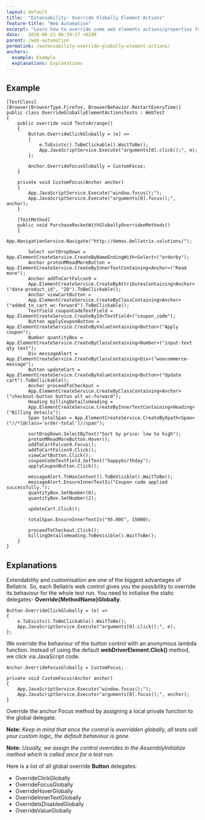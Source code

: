 ```yaml
---
layout: default
title:  "Extensability- Override Globally Element Actions"
feature-title: "Web Automation"
excerpt: "Learn how to override some web elements actions/properties for the whole tests execution."
date:   2018-06-23 06:50:17 +0200
parent: /web-automation
permalink: /extensability-override-globally-element-actions/
anchors:
  example: Example
  explanations: Explanations
---
```

Example
-------
```
[TestClass]
[Browser(BrowserType.Firefox, BrowserBehavior.RestartEveryTime)]
public class OverrideGloballyElementActionsTests : WebTest
{
    public override void TestsArrange()
    {
        Button.OverrideClickGlobally = (e) =>
        {
            e.ToExists().ToBeClickable().WaitToBe();
            App.JavaScriptService.Execute("arguments[0].click();", e);
        };

        Anchor.OverrideFocusGlobally = CustomFocus;
    }

    private void CustomFocus(Anchor anchor)
    {
        App.JavaScriptService.Execute("window.focus();");
        App.JavaScriptService.Execute("arguments[0].focus();", anchor);
    }

    [TestMethod]
    public void PurchaseRocketWithGloballyOverridenMethods()
    {
        App.NavigationService.Navigate("http://demos.bellatrix.solutions/");

        Select sortDropDown = App.ElementCreateService.CreateByNameEndingWith<Select>("orderby");
        Anchor protonMReadMoreButton = App.ElementCreateService.CreateByInnerTextContaining<Anchor>("Read more");
        Anchor addToCartFalcon9 = 
        App.ElementCreateService.CreateByAttributesContaining<Anchor>("data-product_id", "28").ToBeClickable();
        Anchor viewCartButton = 
        App.ElementCreateService.CreateByClassContaining<Anchor>("added_to_cart wc-forward").ToBeClickable();
        TextField couponCodeTextField = App.ElementCreateService.CreateById<TextField>("coupon_code");
        Button applyCouponButton = App.ElementCreateService.CreateByValueContaining<Button>("Apply coupon");
        Number quantityBox = App.ElementCreateService.CreateByClassContaining<Number>("input-text qty text");
        Div messageAlert = App.ElementCreateService.CreateByClassContaining<Div>("woocommerce-message");
        Button updateCart = App.ElementCreateService.CreateByValueContaining<Button>("Update cart").ToBeClickable();
        Anchor proceedToCheckout = 
        App.ElementCreateService.CreateByClassContaining<Anchor>("checkout-button button alt wc-forward");
        Heading billingDetailsHeading = 
        App.ElementCreateService.CreateByInnerTextContaining<Heading>("Billing details");
        Span totalSpan = App.ElementCreateService.CreateByXpath<Span>("//*[@class='order-total']//span");

        sortDropDown.SelectByText("Sort by price: low to high");
        protonMReadMoreButton.Hover();
        addToCartFalcon9.Focus();
        addToCartFalcon9.Click();
        viewCartButton.Click();
        couponCodeTextField.SetText("happybirthday");
        applyCouponButton.Click();

        messageAlert.ToHasContent().ToBeVisible().WaitToBe();
        messageAlert.EnsureInnerTextIs("Coupon code applied successfully.");
        quantityBox.SetNumber(0);
        quantityBox.SetNumber(2);

        updateCart.Click();

        totalSpan.EnsureInnerTextIs("95.00€", 15000);

        proceedToCheckout.Click();
        billingDetailsHeading.ToBeVisible().WaitToBe();
    }
}
```

Explanations
------------
Extendability and customisation are one of the biggest advantages of Bellatrix. So, each Bellatrix web control gives you the possibility to override its behaviour for the whole test run. You need to initialise the static delegates- **Override{MethodName}Globally**.
```
Button.OverrideClickGlobally = (e) =>
{
    e.ToExists().ToBeClickable().WaitToBe();
    App.JavaScriptService.Execute("arguments[0].click();", e);
};
```
We override the behaviour of the button control with an anonymous lambda function. Instead of using the default **webDriverElement.Click()** method, we click via JavaScript code.
```
Anchor.OverrideFocusGlobally = CustomFocus;

private void CustomFocus(Anchor anchor)
{
    App.JavaScriptService.Execute("window.focus();");
    App.JavaScriptService.Execute("arguments[0].focus();", anchor);
}
```
Override the anchor Focus method by assigning a local private function to the global delegate.

**Note:** *Keep in mind that once the control is overridden globally, all tests call your custom logic, the default behaviour is gone.*

**Note:** *Usually, we assign the control overrides in the AssemblyInitialize method which is called once for a test run.*

Here is a list of all global override **Button** delegates:
- OverrideClickGlobally
- OverrideFocusGlobally
- OverrideHoverGlobally
- OverrideInnerTextGlobally
- OverrideIsDisabledGlobally
- OverrideValueGlobally